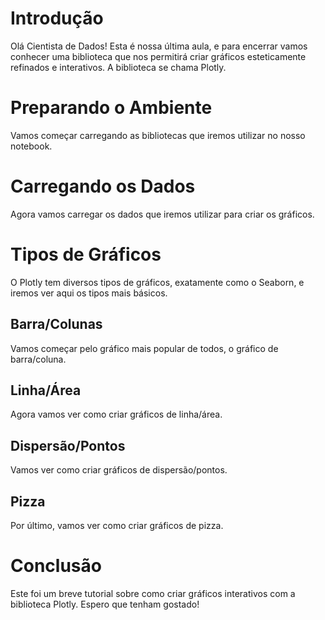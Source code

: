 
# Introdução
Olá Cientista de Dados! Esta é nossa última aula, e para encerrar vamos conhecer uma biblioteca que nos permitirá criar gráficos esteticamente refinados e interativos. A biblioteca se chama Plotly.

# Preparando o Ambiente
Vamos começar carregando as bibliotecas que iremos utilizar no nosso notebook.

# Carregando os Dados
Agora vamos carregar os dados que iremos utilizar para criar os gráficos.

# Tipos de Gráficos
O Plotly tem diversos tipos de gráficos, exatamente como o Seaborn, e iremos ver aqui os tipos mais básicos.

## Barra/Colunas
Vamos começar pelo gráfico mais popular de todos, o gráfico de barra/coluna.

## Linha/Área
Agora vamos ver como criar gráficos de linha/área.

## Dispersão/Pontos
Vamos ver como criar gráficos de dispersão/pontos.

## Pizza
Por último, vamos ver como criar gráficos de pizza.

# Conclusão
Este foi um breve tutorial sobre como criar gráficos interativos com a biblioteca Plotly. Espero que tenham gostado!